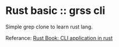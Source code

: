 # Rust basic :: grss cli

Simple grep clone to learn rust lang.

Referance: [Rust Book: CLI application in rust](https://rust-cli.github.io/book/tutorial/cli-args.html)
